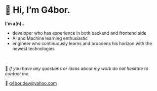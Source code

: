 # 👋 Hi, I’m G4bor.

**I'm a(n)..**
- developer who has experience in both backend and frontend side
- AI and Machine learning enthusiastic
- engineer who continuously learns and broadens his horizon with the newest technologies

<br/><br/>
:speech_balloon: *If you have any questions or ideas about my work do not hesitate to contact me.*

:email: g4bor.dev@yahoo.com
